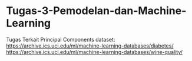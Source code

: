# Tugas-3-Pemodelan-dan-Machine-Learning
Tugas Terkait Principal Components
dataset:
https://archive.ics.uci.edu/ml/machine-learning-databases/diabetes/
https://archive.ics.uci.edu/ml/machine-learning-databases/wine-quality/

